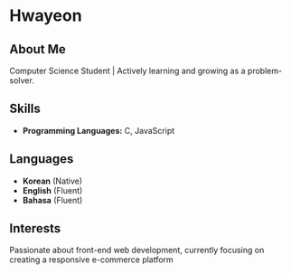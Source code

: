 # Hwayeon

## About Me
Computer Science Student | Actively learning and growing as a problem-solver.

## Skills
- **Programming Languages:** C, JavaScript

## Languages
- **Korean** (Native)
- **English** (Fluent)
- **Bahasa** (Fluent)

## Interests
Passionate about front-end web development, currently focusing on creating a responsive e-commerce platform
